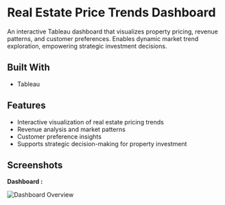 # Real Estate Price Trends Dashboard

An interactive Tableau dashboard that visualizes property pricing, revenue patterns, and customer preferences. Enables dynamic market trend exploration, empowering strategic investment decisions.

## Built With
- Tableau  

## Features
- Interactive visualization of real estate pricing trends  
- Revenue analysis and market patterns  
- Customer preference insights  
- Supports strategic decision-making for property investment  

## Screenshots

**Dashboard :** 

![Dashboard Overview](Real_Estate_Price_Trends_Dashboard/screenshots/dashboard1.png)
